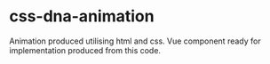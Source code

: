 # css-dna-animation
Animation produced utilising html and css. Vue component ready for implementation produced from this code. 
